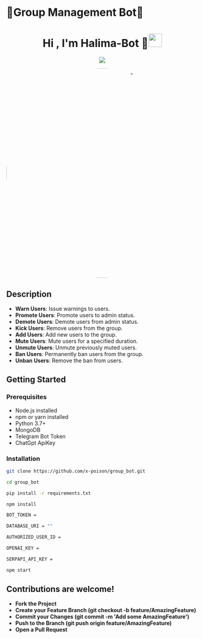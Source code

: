 # 🤖Group Management Bot🤖

<h1 align="center"><b>Hi , I'm Halima-Bot 🤖</b><img src="https://media.giphy.com/media/hvRJCLFzcasrR4ia7z/giphy.gif" width="35"></h1>


<p align="center">
  <img src="https://readme-typing-svg.herokuapp.com?font=Time+New+Roman&color=cyan&size=25&center=true&vCenter=true&width=600&height=100&lines=Assalamu+O+Alaikum+Warahmatullah..&hearts;++;This+is+Halima-Bot,;Powered By+MongoDB..<3"></a>
</p>


<p align="center">
        <img src="https://i.imgur.com/cRkAWNS.jpeg" alt="01" width="650" height="550" style="border-radius: 50%";/>
    </a>
</p>


## Description
- **Warn Users**: Issue warnings to users.
- **Promote Users**: Promote users to admin status.
- **Demote Users**: Demote users from admin status.
- **Kick Users**: Remove users from the group.
- **Add Users**: Add new users to the group.
- **Mute Users**: Mute users for a specified duration.
- **Unmute Users**: Unmute previously muted users.
- **Ban Users**: Permanently ban users from the group.
- **Unban Users**: Remove the ban from users.


## Getting Started

### Prerequisites
- Node.js installed
- npm or yarn installed
- Python 3.7+
- MongoDB
- Telegram Bot Token
- ChatGpt ApiKey

### Installation

   ```sh
   git clone https://github.com/x-poison/group_bot.git

   cd group_bot

   pip install -r requirements.txt

   npm install
  
   BOT_TOKEN = 

   DATABASE_URI = ""

   AUTHORIZED_USER_ID =

   OPENAI_KEY = 

   SERPAPI_API_KEY =

   npm start

   ```

## Contributions are welcome!

- **Fork the Project**
- **Create your Feature Branch (git checkout -b feature/AmazingFeature)**
- **Commit your Changes (git commit -m 'Add some AmazingFeature')**
- **Push to the Branch (git push origin feature/AmazingFeature)**
- **Open a Pull Request**



